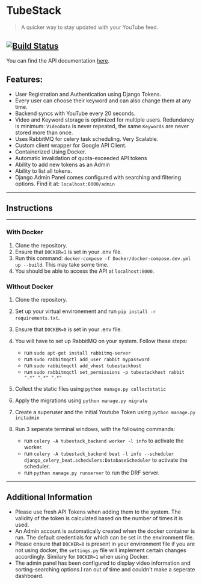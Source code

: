 # TubeStack

> A quicker way to stay updated with your YouTube feed.

[![Build Status](https://travis-ci.com/SameeranB/tubestack_backend.svg?branch=master)](https://travis-ci.com/SameeranB/tubestack_backend)
---
You can find the API documentation [here](https://documenter.getpostman.com/view/8369112/TVRj4nu3).

## Features:
* User Registration and Authentication using Django Tokens.
* Every user can choose their keyword and can also change them at any time.
* Backend syncs with YouTube every 20 seconds.
* Video and Keyword storage is optimized for multiple users. Redundancy is minimum: `VideoData` is never repeated, the same `Keywords` are never stored more than once.
* Uses RabbitMQ for celery task scheduling. Very Scalable.
* Custom client wrapper for Google API Client.
* Containerized Using Docker.
* Automatic invalidation of quota-exceeded API tokens
* Ability to add new tokens as an Admin
* Ability to list all tokens.
* Django Admin Panel comes configured with searching and filtering options. Find it at: `localhost:8000/admin`

---

## Instructions

---
### With Docker
1. Clone the repository.
2. Ensure that `DOCKER=1` is set in your .env file.
3. Run this command: `docker-compose -f Docker/docker-compose.dev.yml up --build`. This may take some time.
4. You should be able to access the API at `localhost:8000`.


### Without Docker
1. Clone the repository.
2. Set up your virtual environement and run `pip install -r requirements.txt`.
3. Ensure that `DOCKER=0` is set in your .env file.
4. You will have to set up RabbitMQ on your system. Follow these steps:
   * run `sudo apt-get install rabbitmq-server`
   * run `sudo rabbitmqctl add_user rabbit mypassword`
   * run `sudo rabbitmqctl add_vhost tubestackhost`
   * run `sudo rabbitmqctl set_permissions -p tubestackhost rabbit ".*" ".*" ".*"`

5. Collect the static files using `python manage.py collectstatic`
6. Apply the migrations using `python manage.py migrate`
7. Create a superuser and the initial Youtube Token using `python manage.py initadmin`
8. Run 3 seperate terminal windows, with the following commands:
   * run `celery -A tubestack_backend worker -l info` to activate the worker.
   * run `celery -A tubestack_backend beat -l info --scheduler django_celery_beat.schedulers:DatabaseScheduler` to activate the scheduler.
   * run `python manage.py runserver` to run the DRF server.

---
## Additional Information

* Please use fresh API Tokens when adding them to the system. The validity of the token is calculated based on the number of times it is used.
* An Admin account is automatically created when the docker container is run. The default credentials for which can be set in the environment file.
* Please ensure that `DOCKER=0` is present in your environment file if you are not using docker, the `settings.py` file will implement certain changes accordingly. Similary for `DOCKER=1` when using Docker.
* The admin panel has been configured to display video information and sorting-searching options.I ran out of time and couldn't make a seperate dashboard.
